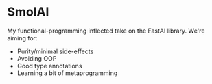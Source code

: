 # SmolAI

My functional-programming inflected take on the FastAI library. We're aiming for:

- Purity/minimal side-effects
- Avoiding OOP
- Good type annotations
- Learning a bit of metaprogramming